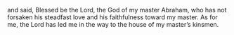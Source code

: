 and said, Blessed be the Lord, the God of my master Abraham, who has not forsaken his steadfast love and his faithfulness toward my master. As for me, the Lord has led me in the way to the house of my master’s kinsmen.
